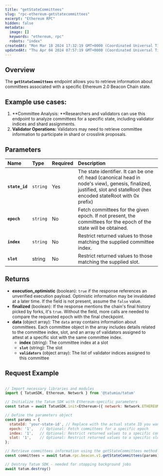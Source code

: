 ```yaml
---
title: "getStateCommittees"
slug: "rpc-ethereum-getstatecommittees"
excerpt: "Ethereum RPC"
hidden: false
metadata: 
  image: []
  keywords: "ethereum, rpc"
  robots: "index"
createdAt: "Mon Mar 18 2024 17:32:19 GMT+0000 (Coordinated Universal Time)"
updatedAt: "Thu Apr 04 2024 07:57:19 GMT+0000 (Coordinated Universal Time)"
---
```

## Overview

The **`getStateCommittees`** endpoint allows you to retrieve information about committees associated with a specific Ethereum 2.0 Beacon Chain state.

## Example use cases:

1. **Committee Analysis: **Researchers and validators can use this endpoint to analyze committees for a specific state, including validator indices and shard assignments.
2. **Validator Operations:** Validators may need to retrieve committee information to participate in shard or crosslink proposals.

## Parameters

| Name           | Type     | Required | Description                                                                                                                                                            |
| :------------- | :------- | :------- | :--------------------------------------------------------------------------------------------------------------------------------------------------------------------- |
| **`state_id`** | `string` | Yes      | The state identifier. It can be one of: head (canonical head in node's view), genesis, finalized, justified, slot and stateRoot (hex encoded stateRoot with 0x prefix) |
| **`epoch`**    | `string` | No       | Fetch committees for the given epoch. If not present, the committees for the epoch of the state will be obtained.                                                      |
| **`index`**    | `string` | No       | Restrict returned values to those matching the supplied committee index.                                                                                               |
| **`slot`**     | string   | No       | Restrict returned values to those matching the supplied slot.                                                                                                          |

## Returns

- **execution_optimistic** (boolean): `true` if the response references an unverified execution payload. Optimistic information may be invalidated at a later time. If the field is not present, assume the `false` value.
- **finalized** (boolean): If the response mentions the chain's final history picked by forks, it's `true`. Without the field, more calls are needed to compare the requested epoch with the final checkpoint.
- **data**  (object array): The `data` array contains information about committees. Each committee object in the array includes details related to the committee index, slot, and an array of validators assigned to attest at a specific slot with the same committee index.
  - **index** (string): The committee index at a slot
  - **`slot`** (string): The slot
  - **`validators`** (object array): The list of validator indices assigned to this committee

## Request Example

```Text cURL

```
```javascript JS SDK
// Import necessary libraries and modules
import { TatumSDK, Ethereum, Network } from '@tatumio/tatum'

// Initialize the Tatum SDK with Ethereum-specific parameters
const tatum = await TatumSDK.init<Ethereum>({ network: Network.ETHEREUM })

// Define the parameters object
const params = {
  stateId: 'your-state-id', // Replace with the actual state ID you want to use
  epoch: '1',   // Optional: Fetch committees for a specific epoch
  index: '1',   // Optional: Restrict returned values to a specific committee index
  slot: '1',    // Optional: Restrict returned values to a specific slot
};

// Retrieve committees information using the getStateCommittees method
const committees = await tatum.rpc.beacon.v1.getStateCommittees(params);

// Destroy Tatum SDK - needed for stopping background jobs
await tatum.destroy()
```
